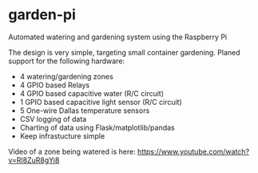 # garden-pi
Automated watering and gardening system using the Raspberry Pi


The design is very simple, targeting small container gardening. Planed support for the following hardware:
* 4 watering/gardening zones
* 4 GPIO based Relays
* 4 GPIO based capacitive water (R/C circuit)
* 1 GPIO based capacitive light sensor (R/C circuit)
* 5 One-wire Dallas temperature sensors
* CSV logging of data
* Charting of data using Flask/matplotlib/pandas
* Keep infrastucture simple

Video of a zone being watered is here: https://www.youtube.com/watch?v=Rl8ZuR8gYi8


